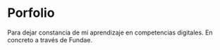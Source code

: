 # Porfolio
Para dejar constancia de mi aprendizaje en competencias digitales.
En concreto a través de Fundae.
